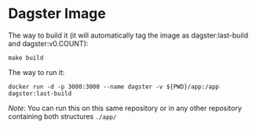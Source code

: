 # Dagster Image

The way to build it (it will automatically tag the image as dagster:last-build and dagster:v0.COUNT):

    make build

The way to run it:

	docker run -d -p 3000:3000 --name dagster -v ${PWD}/app:/app  dagster:last-build

*Note*: You can run this on this same repository or in any other repository containing both structures `./app/`